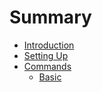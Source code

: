 # Summary

* [Introduction](README.md)
* [Setting Up](setting-up.md)
* [Commands](commands.md)
  * [Basic](commands/basic.md)